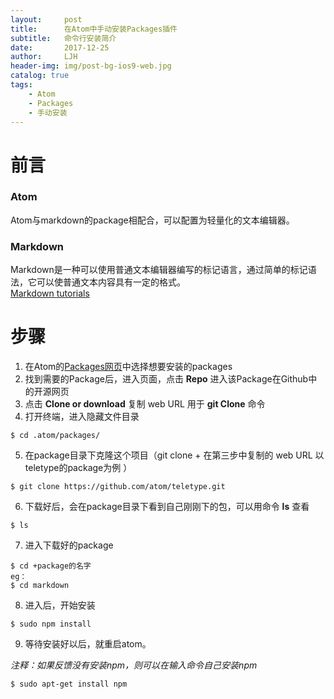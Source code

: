 ```yaml
---
layout:     post
title:      在Atom中手动安装Packages插件
subtitle:   命令行安装简介
date:       2017-12-25
author:     LJH
header-img: img/post-bg-ios9-web.jpg
catalog: true
tags:
    - Atom
    - Packages
    - 手动安装
---
```

# 前言
### Atom
Atom与markdown的package相配合，可以配置为轻量化的文本编辑器。

### Markdown
Markdown是一种可以使用普通文本编辑器编写的标记语言，通过简单的标记语法，它可以使普通文本内容具有一定的格式。  
[Markdown tutorials](https://www.markdowntutorial.com/)

# 步骤
1. 在Atom的[Packages网页](https://atom.io/packages)中选择想要安装的packages
2. 找到需要的Package后，进入页面，点击 **Repo** 进入该Package在Github中的开源网页
3. 点击 **Clone or download** 复制 web URL 用于 **git Clone** 命令
4. 打开终端，进入隐藏文件目录
```
$ cd .atom/packages/
```
5. 在package目录下克隆这个项目（git clone + 在第三步中复制的 web URL 以teletype的package为例 ）
```
$ git clone https://github.com/atom/teletype.git
```
6. 下载好后，会在package目录下看到自己刚刚下的包，可以用命令 **ls** 查看
```
$ ls
```
7. 进入下载好的package
```
$ cd +package的名字
eg：
$ cd markdown
```
8. 进入后，开始安装
```
$ sudo npm install
```
9. 等待安装好以后，就重启atom。

*注释：如果反馈没有安装npm，则可以在输入命令自己安装npm*
```
$ sudo apt-get install npm
```
